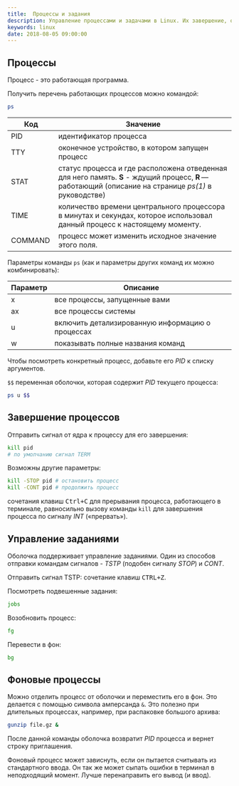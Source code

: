 ```yaml
---
title:  Процессы и задания
description: Управление процессами и задачами в Linux. Их завершение, откладывание и фоновые процессы.
keywords: linux
date: 2018-08-05 09:00:00
---
```


## Процессы

Процесс - это работающая программа.

Получить перечень работающих процессов можно командой:
```bash
ps
```

Код | Значение
--- | ---
PID | идентификатор процесса 
TTY | оконечное устройство, в котором запущен процесс 
STAT | статус процесса и где расположена отведенная для него память. **S** - ждущий процесс, **R** — работающий (описание на странице *ps(1)* в руководстве) 
TIME | количество времени центрального процессора в минутах и секундах, которое использовал данный процесс к настоящему моменту. 
COMMAND | процесс может изменить исходное значение этого поля.

Параметры команды `ps` (как и параметры других команд их можно комбинировать):

Параметр | Описание
--- | ---
x | все процессы, запущенные вами 
ax | все процессы системы 
u | включить детализированную информацию о процессах 
w | показывать полные названия команд

Чтобы посмотреть конкретный процесс, добавьте его *PID* к списку аргументов.

`$$` переменная оболочки, которая содержит *PID* текущего процесса:
```bash
ps u $$
```

## Завершение процессов

Отправить сигнал от ядра к процессу для его завершения:
```bash
kill pid
# по умолчанию сигнал TERM
```

Возможны другие параметры:
```bash
kill -STOP pid # остановить процесс
kill -CONT pid # продолжить процесс
```

сочетания клавиш <kbd>Ctrl+С</kbd> для прерывания процесса, работающего в терминале, равносильно вызову команды `kill` для завершения процесса по сигналу *INT* («прервать»).

## Управление заданиями

Оболочка поддерживает управление заданиями. Один из способов отправки командам сигналов - *TSTP* (подобен сигналу *STOP*) и *CONT*.

Отправить сигнал TSTP: сочетание клавиш <kbd>CTRL+Z</kbd>.

Посмотреть подвешенные задания:
```bash
jobs
```

Возобновить процесс:
```bash
fg
```

Перевести в фон:
```bash
bg
```

## Фоновые процессы

Можно отделить процесс от оболочки и переместить его в фон. Это делается с помощью символа амперсанда `&`. Это полезно при длительных процессах, например, при распаковке большого архива:
```bash
gunzip file.gz &
```

После данной команды оболочка возвратит *PID* процесса и вернет строку приглашения.

Фоновый процесс может зависнуть, если он пытается считывать из стандартного ввода. Он так же может сыпать ошибки в терминал в неподходящий момент. Лучше перенаправить его вывод (и ввод).